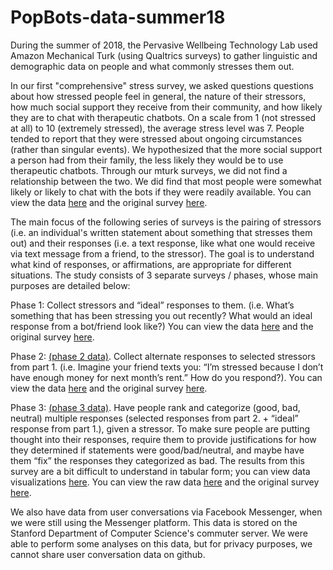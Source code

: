 # PopBots-data-summer18

During the summer of 2018, the Pervasive Wellbeing Technology Lab used Amazon Mechanical Turk (using Qualtrics surveys) to gather linguistic and demographic data on people and what commonly stresses them out. 

In our first "comprehensive" stress survey, we asked questions questions about how stressed people feel in general, the nature of their stressors, how much social support they receive from their community, and how likely they are to chat with therapeutic chatbots. On a scale from 1 (not stressed at all) to 10 (extremely stressed), the average stress level was 7. People tended to report that they were stressed about ongoing circumstances (rather than singular events). We hypothesized that the more social support a person had from their family, the less likely they would be to use therapeutic chatbots. Through our mturk surveys, we did not find a relationship between the two. We did find that most people were somewhat likely or likely to chat with the bots if they were readily available. You can view the data [here](comprehensive_stress.tsv) and the original survey [here](qualtrics-surveys/comprehensive_stress_survey.pdf).

The main focus of the following series of surveys is the pairing of stressors (i.e. an individual's written statement about something that stresses them out) and their responses (i.e. a text response, like what one would receive via text message from a friend, to the stressor). The goal is to understand what kind of responses, or affirmations, are appropriate for different situations. The study consists of 3 separate surveys / phases, whose main purposes are detailed below:

  Phase 1: Collect stressors and “ideal” responses to them. (i.e. What’s something that has been stressing you out recently? What would an ideal response from a bot/friend look like?) You can view the data [here](stress_1.tsv) and the original survey [here](qualtrics-surveys/stress_1_survey.pdf).
  
  Phase 2: [(phase 2 data)](stress_2.tsv). Collect alternate responses to selected stressors from part 1. (i.e. Imagine your friend texts you: “I’m stressed because I don’t have enough money for next month’s rent.” How do you respond?). You can view the data [here](stress_2.tsv) and the original survey [here](qualtrics-surveys/stress_2_survey.pdf).
  
  Phase 3: [(phase 3 data)](stress_3.tsv). Have people rank and categorize (good, bad, neutral) multiple responses (selected responses from part 2. + “ideal” response from part 1.), given a stressor. To make sure people are putting thought into their responses, require them to provide justifications for how they determined if statements were good/bad/neutral, and maybe have them “fix” the responses they categorized as bad. The results from this survey are a bit difficult to understand in tabular form; you can view data visualizations [here](stress_3_viz.pdf). You can view the raw data [here](stress_3.tsv) and the original survey [here](qualtrics-surveys/stress_3_survey.pdf).
  
We also have data from user conversations via Facebook Messenger, when we were still using the Messenger platform. This data is stored on the Stanford Department of Computer Science's commuter server. We were able to perform some analyses on this data, but for privacy purposes, we cannot share user conversation data on github.
